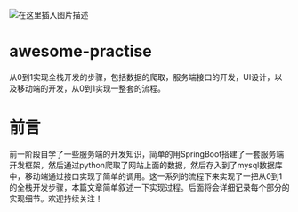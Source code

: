![在这里插入图片描述](https://img-blog.csdnimg.cn/20201104073558275.jpeg?x-oss-process=image/watermark,type_ZmFuZ3poZW5naGVpdGk,shadow_10,text_aHR0cHM6Ly9ibG9nLmNzZG4ubmV0L2xqMTg4MjY2,size_16,color_FFFFFF,t_70#pic_center)


# awesome-practise
从0到1实现全栈开发的步骤，包括数据的爬取，服务端接口的开发，UI设计，以及移动端的开发，从0到1实现一整套的流程。

# 前言
前一阶段自学了一些服务端的开发知识，简单的用SpringBoot搭建了一套服务端开发框架，然后通过python爬取了网站上面的数据，然后存入到了mysql数据库中，移动端通过接口实现了简单的调用。这一系列的流程下来实现了一把从0到1的全栈开发步骤，本篇文章简单叙述一下实现过程。后面将会详细记录每个部分的实现细节。欢迎持续关注！
